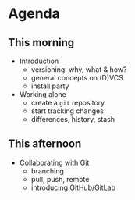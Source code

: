 # Agenda


## This morning

* Introduction
    - versioning: why, what & how?
    - general concepts on (D)VCS
    - install party
* Working alone
    - create a `git` repository
    - start tracking changes
    - differences, history, stash


## This afternoon

* Collaborating with Git
    - branching
    - pull, push, remote
    - introducing GitHub/GitLab
